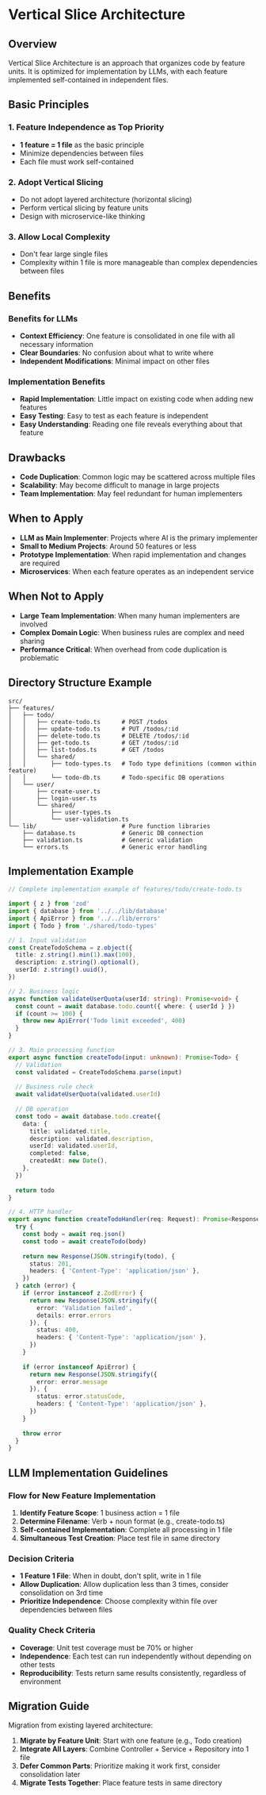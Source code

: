 # Vertical Slice Architecture

## Overview

Vertical Slice Architecture is an approach that organizes code by feature units. It is optimized for implementation by LLMs, with each feature implemented self-contained in independent files.

## Basic Principles

### 1. Feature Independence as Top Priority
- **1 feature = 1 file** as the basic principle
- Minimize dependencies between files
- Each file must work self-contained

### 2. Adopt Vertical Slicing
- Do not adopt layered architecture (horizontal slicing)
- Perform vertical slicing by feature units
- Design with microservice-like thinking

### 3. Allow Local Complexity
- Don't fear large single files
- Complexity within 1 file is more manageable than complex dependencies between files

## Benefits

### Benefits for LLMs
- **Context Efficiency**: One feature is consolidated in one file with all necessary information
- **Clear Boundaries**: No confusion about what to write where
- **Independent Modifications**: Minimal impact on other files

### Implementation Benefits
- **Rapid Implementation**: Little impact on existing code when adding new features
- **Easy Testing**: Easy to test as each feature is independent
- **Easy Understanding**: Reading one file reveals everything about that feature

## Drawbacks

- **Code Duplication**: Common logic may be scattered across multiple files
- **Scalability**: May become difficult to manage in large projects
- **Team Implementation**: May feel redundant for human implementers

## When to Apply

- **LLM as Main Implementer**: Projects where AI is the primary implementer
- **Small to Medium Projects**: Around 50 features or less
- **Prototype Implementation**: When rapid implementation and changes are required
- **Microservices**: When each feature operates as an independent service

## When Not to Apply

- **Large Team Implementation**: When many human implementers are involved
- **Complex Domain Logic**: When business rules are complex and need sharing
- **Performance Critical**: When overhead from code duplication is problematic

## Directory Structure Example

```
src/
├── features/
│   ├── todo/
│   │   ├── create-todo.ts      # POST /todos
│   │   ├── update-todo.ts      # PUT /todos/:id
│   │   ├── delete-todo.ts      # DELETE /todos/:id
│   │   ├── get-todo.ts         # GET /todos/:id
│   │   ├── list-todos.ts       # GET /todos
│   │   └── shared/
│   │       ├── todo-types.ts   # Todo type definitions (common within feature)
│   │       └── todo-db.ts      # Todo-specific DB operations
│   └── user/
│       ├── create-user.ts
│       ├── login-user.ts
│       └── shared/
│           ├── user-types.ts
│           └── user-validation.ts
└── lib/                        # Pure function libraries
    ├── database.ts             # Generic DB connection
    ├── validation.ts           # Generic validation
    └── errors.ts               # Generic error handling
```

## Implementation Example

```typescript
// Complete implementation example of features/todo/create-todo.ts

import { z } from 'zod'
import { database } from '../../lib/database'
import { ApiError } from '../../lib/errors'
import { Todo } from './shared/todo-types'

// 1. Input validation
const CreateTodoSchema = z.object({
  title: z.string().min(1).max(100),
  description: z.string().optional(),
  userId: z.string().uuid(),
})

// 2. Business logic
async function validateUserQuota(userId: string): Promise<void> {
  const count = await database.todo.count({ where: { userId } })
  if (count >= 100) {
    throw new ApiError('Todo limit exceeded', 400)
  }
}

// 3. Main processing function
export async function createTodo(input: unknown): Promise<Todo> {
  // Validation
  const validated = CreateTodoSchema.parse(input)
  
  // Business rule check
  await validateUserQuota(validated.userId)
  
  // DB operation
  const todo = await database.todo.create({
    data: {
      title: validated.title,
      description: validated.description,
      userId: validated.userId,
      completed: false,
      createdAt: new Date(),
    },
  })
  
  return todo
}

// 4. HTTP handler
export async function createTodoHandler(req: Request): Promise<Response> {
  try {
    const body = await req.json()
    const todo = await createTodo(body)
    
    return new Response(JSON.stringify(todo), {
      status: 201,
      headers: { 'Content-Type': 'application/json' },
    })
  } catch (error) {
    if (error instanceof z.ZodError) {
      return new Response(JSON.stringify({ 
        error: 'Validation failed',
        details: error.errors 
      }), {
        status: 400,
        headers: { 'Content-Type': 'application/json' },
      })
    }
    
    if (error instanceof ApiError) {
      return new Response(JSON.stringify({ 
        error: error.message 
      }), {
        status: error.statusCode,
        headers: { 'Content-Type': 'application/json' },
      })
    }
    
    throw error
  }
}
```

## LLM Implementation Guidelines

### Flow for New Feature Implementation
1. **Identify Feature Scope**: 1 business action = 1 file
2. **Determine Filename**: Verb + noun format (e.g., create-todo.ts)
3. **Self-contained Implementation**: Complete all processing in 1 file
4. **Simultaneous Test Creation**: Place test file in same directory

### Decision Criteria
- **1 Feature 1 File**: When in doubt, don't split, write in 1 file
- **Allow Duplication**: Allow duplication less than 3 times, consider consolidation on 3rd time
- **Prioritize Independence**: Choose complexity within file over dependencies between files

### Quality Check Criteria
- **Coverage**: Unit test coverage must be 70% or higher
- **Independence**: Each test can run independently without depending on other tests
- **Reproducibility**: Tests return same results consistently, regardless of environment

## Migration Guide

Migration from existing layered architecture:

1. **Migrate by Feature Unit**: Start with one feature (e.g., Todo creation)
2. **Integrate All Layers**: Combine Controller + Service + Repository into 1 file
3. **Defer Common Parts**: Prioritize making it work first, consider consolidation later
4. **Migrate Tests Together**: Place feature tests in same directory